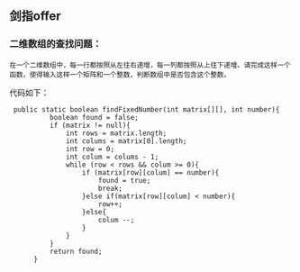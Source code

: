 ## 剑指offer

### 二维数组的查找问题：
    在一个二维数组中，每一行都按照从左往右递增，每一列都按照从上往下递增。请完成这样一个函数，使得输入这样一个矩阵和一个整数，判断数组中是否包含这个整数。
代码如下：

     public static boolean findFixedNumber(int matrix[][], int number){
              boolean found = false;
              if (matrix != null){
                  int rows = matrix.length;
                  int colums = matrix[0].length;
                  int row = 0;
                  int colum = colums - 1;
                  while (row < rows && colum >= 0){
                      if (matrix[row][colum] == number){
                          found = true;
                          break;
                      }else if(matrix[row][colum] < number){
                          row++;
                      }else{
                          colum --;
                      }
                  }
              }
              return found;
          }